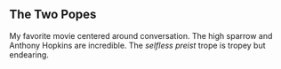 
## The Two Popes
My favorite movie centered around conversation. The high sparrow and Anthony Hopkins are incredible. The *selfless preist* trope is tropey but endearing.

## 